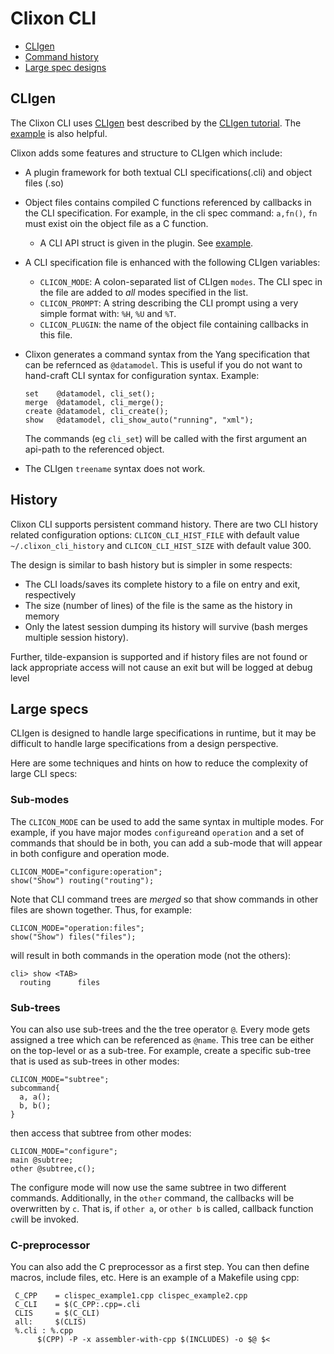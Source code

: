 # Clixon CLI

* [CLIgen](#cligen)
* [Command history](#history)
* [Large spec designs](#large-specs)


## CLIgen

The Clixon CLI uses [CLIgen](http://github.com/clicon/cligen) best described by the [CLIgen tutorial](https://github.com/clicon/cligen/blob/master/cligen_tutorial.pdf). The [example](example) is also helpful.

Clixon adds some features and structure to CLIgen which include:
* A plugin framework for both textual CLI specifications(.cli) and object files (.so)
* Object files contains compiled C functions referenced by callbacks in the CLI specification. For example, in the cli spec command: `a,fn()`, `fn` must exist oin the object file as a C function.
  * A CLI API struct is given in the plugin. See [example](example/README.md#plugins).
* A CLI specification file is enhanced with the following CLIgen variables:
  * `CLICON_MODE`: A colon-separated list of CLIgen `modes`. The CLI spec in the file are added to _all_ modes specified in the list.
  * `CLICON_PROMPT`: A string describing the CLI prompt using a very simple format with: `%H`, `%U` and `%T`.
  * `CLICON_PLUGIN`: the name of the object file containing callbacks in this file.

* Clixon generates a command syntax from the Yang specification that can be refernced as `@datamodel`. This is useful if you do not want to hand-craft CLI syntax for configuration syntax. Example:
  ```
  set    @datamodel, cli_set();
  merge  @datamodel, cli_merge();
  create @datamodel, cli_create();
  show   @datamodel, cli_show_auto("running", "xml");              
  ```
  The commands (eg `cli_set`) will be called with the first argument an api-path to the referenced object.
* The CLIgen `treename` syntax does not work.

## History

Clixon CLI supports persistent command history. There are two CLI history related configuration options: `CLICON_CLI_HIST_FILE` with default value `~/.clixon_cli_history` and `CLICON_CLI_HIST_SIZE` with default value 300.

The design is similar to bash history but is simpler in some respects:
   * The CLI loads/saves its complete history to a file on entry and exit, respectively
   * The size (number of lines) of the file is the same as the history in memory
   * Only the latest session dumping its history will survive (bash merges multiple session history).

Further, tilde-expansion is supported and if history files are not found or lack appropriate access will not cause an exit but will be logged at debug level

## Large specs

CLIgen is designed to handle large specifications in runtime, but it may be
difficult to handle large specifications from a design perspective.

Here are some techniques and hints on how to reduce the complexity of large CLI specs:

### Sub-modes
The `CLICON_MODE` can be used to add the same syntax in multiple modes. For example, if you have major modes `configure`and `operation` and a set of commands that should be in both, you can add a sub-mode that will appear in both configure and operation mode.
  ```
  CLICON_MODE="configure:operation";
  show("Show") routing("routing");
  ```
  Note that CLI command trees are _merged_ so that show commands in other files are shown together. Thus, for example:
  ```
  CLICON_MODE="operation:files";
  show("Show") files("files");
  ```
  will result in both commands in the operation mode (not the others):
  ```
  cli> show <TAB>
    routing      files
  ```
  
### Sub-trees

You can also use sub-trees and the the tree operator `@`. Every mode gets assigned a tree which can be referenced as `@name`. This tree can be either on the top-level or as a sub-tree. For example, create a specific sub-tree that is used as sub-trees in other modes:
  ```
  CLICON_MODE="subtree";
  subcommand{
    a, a();
    b, b();
  }
  ```
  then access that subtree from other modes:
  ```
  CLICON_MODE="configure";
  main @subtree;
  other @subtree,c();
  ```
  The configure mode will now use the same subtree in two different commands. Additionally, in the `other` command, the callbacks will be overwritten by `c`. That is, if `other a`, or `other b` is called, callback function `c`will be invoked.
  
### C-preprocessor

You can also add the C preprocessor as a first step. You can then define macros, include files, etc. Here is an example of a Makefile using cpp:
  ```
   C_CPP    = clispec_example1.cpp clispec_example2.cpp
   C_CLI    = $(C_CPP:.cpp=.cli
   CLIS     = $(C_CLI)
   all:     $(CLIS)
   %.cli : %.cpp
        $(CPP) -P -x assembler-with-cpp $(INCLUDES) -o $@ $<
  ```

